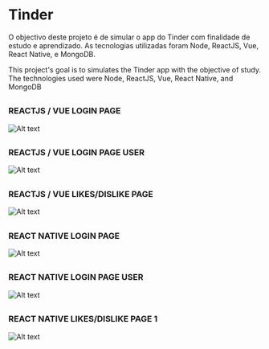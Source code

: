 # Tinder
O objectivo deste projeto é de simular o app do Tinder com finalidade de estudo e aprendizado. As tecnologias utilizadas foram Node, ReactJS, Vue, React Native, e MongoDB.

This project's goal is to simulates the Tinder app with the objective of study. The technologies used were Node, ReactJS, Vue, React Native, and MongoDB

##
### REACTJS / VUE LOGIN PAGE
![Alt text](read_me_images/reactjs-login.png?raw=true "Login")
##
### REACTJS / VUE LOGIN PAGE USER
![Alt text](read_me_images/reactjs-login-user.png?raw=true "Login User")
##
### REACTJS / VUE LIKES/DISLIKE PAGE
![Alt text](read_me_images/reactjs-page-likes-dislikes.png?raw=true "Page Likes/Dislikes")

##

### REACT NATIVE LOGIN PAGE
![Alt text](read_me_images/react-native-login.png?raw=true "Login")
##
### REACT NATIVE LOGIN PAGE USER
![Alt text](read_me_images/react-native-login-user.png?raw=true "Login User")
##
### REACT NATIVE LIKES/DISLIKE PAGE 1
![Alt text](read_me_images/react-native-page-likes-dislikes-1.png?raw=true "Page Likes/Dislikes 1")
